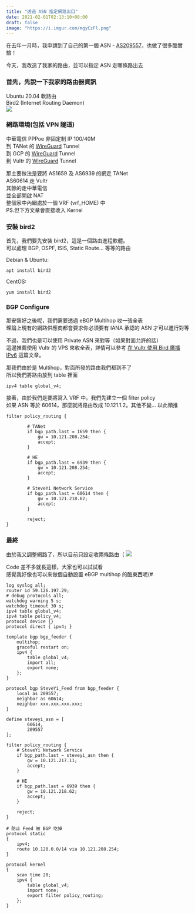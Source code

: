 ```yaml
---
title: "透過 ASN 指定網路出口"
date: 2021-02-01T02:13:10+08:00
draft: false
image: "https://i.imgur.com/mgyCzFl.png"
---
```


在去年一月時，我申請到了自己的第一個 ASN - [AS209557](https://whois.steveyi.net/whois/AS209557)，也做了很多酷實驗！

今天，我改造了我家的路由，並可以指定 ASN 走哪條路出去

### 首先，先說一下我家的路由器資訊

Ubuntu 20.04 軟路由  
Bird2 (Internet Routing Daemon)  
![](https://i.imgur.com/iKW3r01.png)

### 網路環境(包括 VPN 隧道)

中華電信 PPPoe 非固定制 IP 100/40M  
到 TANet 的 [WireGuard](https://wireguard.com/) Tunnel  
到 GCP 的 [WireGuard](https://wireguard.com/) Tunnel  
到 Vultr 的 [WireGuard](https://wireguard.com/) Tunnel  

那主要做法是要將 AS1659 及 AS6939 的網走 TANet  
AS60614 走 Vultr    
其餘的走中華電信  
並全部開啟 NAT  
整個家中內網處於一個 VRF (vrf_HOME) 中  
PS.但下方文章會直接收入 Kernel  

### 安裝 bird2

首先，我們要先安裝 bird2，這是一個路由進程軟體。  
可以處理 BGP, OSPF, ISIS, Static Route... 等等的路由

Debian & Ubuntu:
```
apt install bird2
```

CentOS:
```
yum install bird2
```

### BGP Configure

那安裝好之後呢，我們需要透過 eBGP Multihop 收一張全表  
理論上現有的網路供應商都會要求你必須要有 IANA 承認的 ASN 才可以進行對等

不過，我們也是可以使用 Private ASN 來對等（如果對面允許的話）  
這邊推薦使用 Vultr 的 VPS 來收全表，詳情可以參考 [在 Vultr 使用 Bird 廣播 IPv6](https://blog.steveyi.net/posts/use-bird6-broadcast-ipv6-vultr/) 這篇文章。

那我們由於是 Multihop，對面所發的路由我們都到不了  
所以我們將路由放到 table 裡面

```
ipv4 table global_v4;
```

接著，由於我們是要將寫入 VRF 中。我們先建立一個 filter policy  
如果 ASN 等於 60614，那麼就將路由改成 10.121.1.2。其他不變... 以此類推

```
filter policy_routing {

        # TANet
        if bgp_path.last = 1659 then {
            gw = 10.121.208.254;
            accept;
        }

        # HE
        if bgp_path.last = 6939 then {
            gw = 10.121.208.254;
            accept;
        }
 
        # SteveYi Network Service
        if bgp_path.last = 60614 then {
            gw = 10.121.218.62;
            accept;
        }

        reject;
}
```

### 最終

由於我又調整網路了，所以目前只設定收兩條路由（
![](https://i.imgur.com/mgyCzFl.png)

Code 差不多就長這樣，大家也可以試試看  
感覺我好像也可以來做個自動設置 eBGP multihop 的酷東西呢(#
```
log syslog all;
router id 59.126.197.29;
# debug protocols all;
watchdog warning 5 s;
watchdog timeout 30 s;
ipv4 table global_v4;
ipv4 table policy_v4;
protocol device {}
protocol direct { ipv4; }
 
template bgp bgp_feeder {
    multihop;
    graceful restart on;
    ipv4 {
        table global_v4;
        import all;
        export none;
    };
}
 
protocol bgp SteveYi_Feed from bgp_feeder {
	local as 209557;
    neighbor as 60614;
    neighbor xxx.xxx.xxx.xxx;
}

define steveyi_asn = [
        60614,
        209557
];

filter policy_routing {
    # SteveYi Network Service
    if bgp_path.last ~ steveyi_asn then {
        gw = 10.121.217.11;
        accept;
    }

    # HE
    if bgp_path.last = 6939 then {
        gw = 10.121.218.62;
        accept;
    }

    reject;
}

# 防止 Feed 被 BGP 吃掉
protocol static
{
    ipv4;
	route 10.120.0.0/14 via 10.121.208.254;
}

protocol kernel
{
    scan time 20;
    ipv4 {
        table global_v4;
        import none;
        export filter policy_routing;
    };
}
```